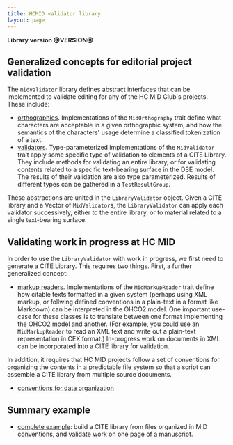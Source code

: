 ```yaml
---
title: HCMID validator library
layout: page
---
```


**Library version @VERSION@**

## Generalized concepts for editorial project validation

The  `midvalidator` library defines abstract interfaces that can be implemented to validate editing for any of the HC MID Club's projects.  These include:

- [orthographies](./orthographies/).  Implementations of the `MidOrthography` trait define what characters are acceptable in a given orthographic system, and how the semantics of the characters' usage determine a classified tokenization of a text.
- [validators](./validators/).  Type-parameterized implementations of the `MidValidator` trait apply some specific type of validation to elements of a CITE Library.  They include methods for validating an entire library, or for validating contents related to a specific text-bearing surface in the DSE model.  The results of their validation are also type parameterized.  Results of different types can be gathered in a `TestResultGroup`.

These abstractions are united in the `LibraryValidator` object.  Given a CITE library and a Vector of `MidValidator`s, the `LibraryValidator` can apply each validator successively, either to the entire library, or to material related to a single text-bearing surface.  


## Validating work in progress at HC MID

In order to use the `LibraryValidator` with work in progress, we first need to generate a CITE Library.  This requires two things.  First, a further generalized concept:

- [markup readers](./readers/).  Implementations of the `MidMarkupReader` trait define how citable texts formatted in a given system (perhaps using XML markup, or follwing defined conventions in a plain-text in a format like Markdown) can be interpreted in the OHCO2 model. One important use-case for these classes is to translate between one format implementing the OHCO2 model and another.  (For example, you could use an `MidMarkupReader` to read an XML text and write out a plain-text representation in CEX format.)  In-progress work on documents in XML can be incorporated into a CITE library for validation.

In addition, it requires that HC MID projects follow a set of conventions for organizing the contents in a predictable file system so that a script can assemble a CITE library from multiple source documents.

- [conventions for data organization](./directories/)


## Summary example

- [complete example](./walkthrough/): build a CITE library from files organized in MID conventions, and validate work on one page of a manuscript.
